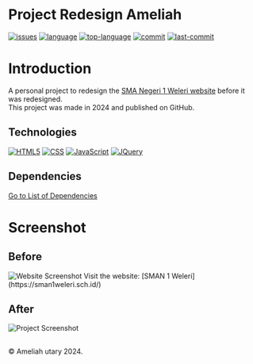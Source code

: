 # Project Redesign Ameliah
[![issues](https://img.shields.io/github/issues/ameliahutary/project-redesign-ameliah)](https://github.com/ameliahutary/project-redesign-ameliah/issues)
[![language](https://img.shields.io/github/languages/count/ameliahutary/project-redesign-ameliah)](https://github.com/ameliahutary/project-redesign-ameliah/search?l=css)
[![top-language](https://img.shields.io/github/languages/top/ameliahutary/project-redesign-ameliah)](https://github.com/ameliahutary/project-redesign-ameliah/search?l=css)
[![commit](https://img.shields.io/github/commit-activity/m/ameliahutary/project-redesign-ameliah)](https://github.com/ameliahutary/project-redesign-ameliah/commits/main)
[![last-commit](https://img.shields.io/github/last-commit/ameliahutary/project-redesign-ameliah)](https://github.com/ameliahutary/project-redesign-ameliah/commits/main)

# Introduction
A personal project to redesign the [SMA Negeri 1 Weleri website](https://sman1weleri.sch.id/) before it was redesigned.\
This project was made in 2024 and published on GitHub.

## Technologies
[![HTML5](https://img.shields.io/badge/-HTML5-black?style=flat-square&logo=html5&logoColor=orange)](https://github.com/ameliahutary?tab=repositories&language=html)
[![CSS](https://img.shields.io/badge/-CSS-black?style=flat-square&logo=css3&logoColor=blue)](https://github.com/ameliahutary?tab=repositories&language=css)
[![JavaScript](https://img.shields.io/badge/-JavaScript-black?style=flat-square&logo=javascript)](https://github.com/ameliahutary?tab=repositories&language=javascript)
[![JQuery](https://img.shields.io/badge/-JQuery-black?style=flat-square&logo=JQuery&logoColor=%230769AD)](https://github.com/ameliahutary?tab=repositories)

## Dependencies
[Go to List of Dependencies](https://github.com/ameliahutary/project-redesign-ameliah/network/dependencies)

# Screenshot
## Before
<img src="assets/img/screenshots/screencapture-sman1weleri-sch-id-2024-05-14-23_55_05.png" alt="Website Screenshot">
Visit the website: [SMAN 1 Weleri](https://sman1weleri.sch.id/)

## After
<img src="assets/img/screenshots/redesign-website.png" alt="Project Screenshot">

## 
&#169; Ameliah utary 2024.
